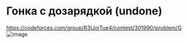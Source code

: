 # Гонка с дозарядкой (undone)
https://codeforces.com/group/R3IJoiTue4/contest/301990/problem/G
![image](https://github.com/OrlovAlexey/Olympiad-programming/assets/33424589/a1572f41-5d43-48b5-9fc0-6cf5fcd31f6c)
